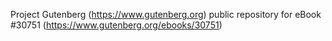 Project Gutenberg (https://www.gutenberg.org) public repository for eBook #30751 (https://www.gutenberg.org/ebooks/30751)
